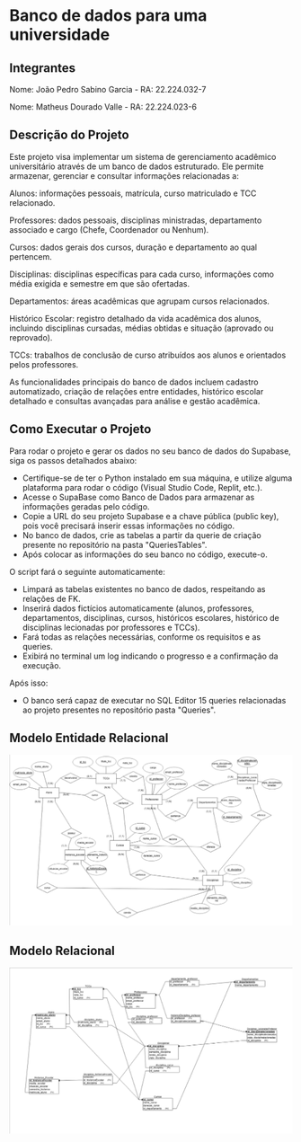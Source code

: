 # Banco de dados para uma universidade
## Integrantes

Nome: João Pedro Sabino Garcia - RA: 22.224.032-7

Nome: Matheus Dourado Valle - RA: 22.224.023-6 

## Descrição do Projeto
Este projeto visa implementar um sistema de gerenciamento acadêmico universitário através de um banco de dados estruturado. Ele permite armazenar, gerenciar e consultar informações relacionadas a:

Alunos: informações pessoais, matrícula, curso matriculado e TCC relacionado.

Professores: dados pessoais, disciplinas ministradas, departamento associado e cargo (Chefe, Coordenador ou Nenhum).

Cursos: dados gerais dos cursos, duração e departamento ao qual pertencem.

Disciplinas: disciplinas específicas para cada curso, informações como média exigida e semestre em que são ofertadas.

Departamentos: áreas acadêmicas que agrupam cursos relacionados.

Histórico Escolar: registro detalhado da vida acadêmica dos alunos, incluindo disciplinas cursadas, médias obtidas e situação (aprovado ou reprovado).

TCCs: trabalhos de conclusão de curso atribuídos aos alunos e orientados pelos professores.

As funcionalidades principais do banco de dados incluem cadastro automatizado, criação de relações entre entidades, histórico escolar detalhado e consultas avançadas para análise e gestão acadêmica.

## Como Executar o Projeto

Para rodar o projeto e gerar os dados no seu banco de dados do Supabase, siga os passos detalhados abaixo:
- Certifique-se de ter o Python instalado em sua máquina, e utilize alguma plataforma para rodar o código (Visual Studio Code, Replit, etc.).
- Acesse o SupaBase como Banco de Dados para armazenar as informações geradas pelo código.
- Copie a URL do seu projeto Supabase e a chave pública (public key), pois você precisará inserir essas informações no código.
- No banco de dados, crie as tabelas a partir da querie de criação presente no repositório na pasta "QueriesTables".
- Após colocar as informações do seu banco no código, execute-o.

O script fará o seguinte automaticamente:

- Limpará as tabelas existentes no banco de dados, respeitando as relações de FK.
- Inserirá dados fictícios automaticamente (alunos, professores, departamentos, disciplinas, cursos, históricos escolares, histórico de disciplinas lecionadas por professores e TCCs).
- Fará todas as relações necessárias, conforme os requisitos e as queries.
- Exibirá no terminal um log indicando o progresso e a confirmação da execução.

Após isso:
- O banco será capaz de executar no SQL Editor 15 queries relacionadas ao projeto presentes no repositório pasta "Queries".

## Modelo Entidade Relacional
![Modelo Entidade Relacional](imagens/MER2.png)

## Modelo Relacional
![Modelo Relacional](imagens/MER.png)


  
